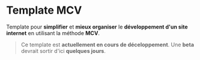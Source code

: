 # Template MCV
Template pour **simplifier** et **mieux organiser** le **développement d'un site internet** en utilisant la méthode **MCV**.

> Ce template est **actuellement en cours de déceloppement**. Une **beta** devrait sortir d'ici **quelques jours**.
